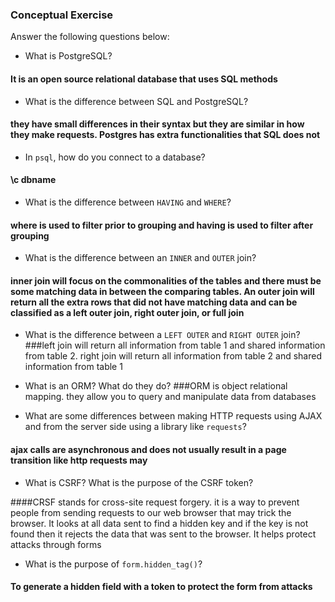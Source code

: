 ### Conceptual Exercise

Answer the following questions below:

- What is PostgreSQL?

#### It is an open source relational database that uses SQL methods

- What is the difference between SQL and PostgreSQL?

#### they have small differences in their syntax but they are similar in how they make requests. Postgres has extra functionalities that SQL does not 

- In `psql`, how do you connect to a database?

#### \c dbname

- What is the difference between `HAVING` and `WHERE`?

#### where is used to filter  prior to grouping and having is used to filter after grouping

- What is the difference between an `INNER` and `OUTER` join?

#### inner join will focus on the commonalities of the tables and there must be some matching data in between the comparing tables. An outer join will  return all the extra rows that did not have matching data and can be classified as a left outer join, right outer join, or full join

- What is the difference between a `LEFT OUTER` and `RIGHT OUTER` join?
###left join will return all information from table 1 and shared information from table 2. right join will return all information from table 2 and shared information from table 1

- What is an ORM? What do they do?
###ORM is object relational mapping. they allow you to query and manipulate data from databases

- What are some differences between making HTTP requests using AJAX 
  and from the server side using a library like `requests`?
#### ajax calls are asynchronous  and does not usually result in  a page transition like http requests may

- What is CSRF? What is the purpose of the CSRF token?

####CRSF stands for cross-site request forgery. it is a way to prevent people from sending requests to our web browser that may trick the browser. It looks at all data sent to find a hidden key and if the key is not found then it rejects the data that was sent to the browser. It helps protect attacks through forms

- What is the purpose of `form.hidden_tag()`?

#### To generate a hidden field with a token to protect the form from attacks
